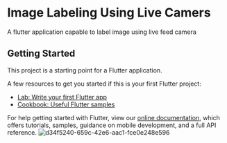 # Image Labeling Using Live Camers

A flutter application capable to label image using live feed camera

## Getting Started

This project is a starting point for a Flutter application.

A few resources to get you started if this is your first Flutter project:

- [Lab: Write your first Flutter app](https://flutter.dev/docs/get-started/codelab)
- [Cookbook: Useful Flutter samples](https://flutter.dev/docs/cookbook)

For help getting started with Flutter, view our
[online documentation](https://flutter.dev/docs), which offers tutorials,
samples, guidance on mobile development, and a full API reference.
![d34f5240-659c-42e6-aac1-fce0e248e596](https://user-images.githubusercontent.com/43057341/149671532-4081d5bf-1c40-411f-92f8-fdb225f9f56f.jpg)
